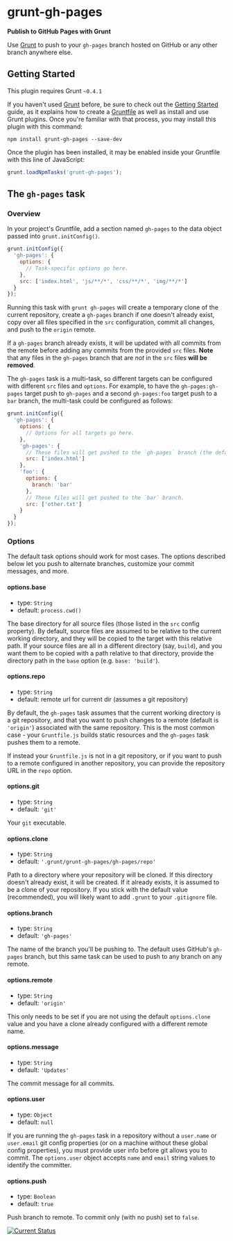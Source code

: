 # grunt-gh-pages
**Publish to GitHub Pages with Grunt**

Use [Grunt](http://gruntjs.com/) to push to your `gh-pages` branch hosted on GitHub or any other branch anywhere else.

## Getting Started
This plugin requires Grunt `~0.4.1`

If you haven't used [Grunt](http://gruntjs.com/) before, be sure to check out the [Getting Started](http://gruntjs.com/getting-started) guide, as it explains how to create a [Gruntfile](http://gruntjs.com/sample-gruntfile) as well as install and use Grunt plugins. Once you're familiar with that process, you may install this plugin with this command:

```shell
npm install grunt-gh-pages --save-dev
```

Once the plugin has been installed, it may be enabled inside your Gruntfile with this line of JavaScript:

```js
grunt.loadNpmTasks('grunt-gh-pages');
```

## The `gh-pages` task

### Overview
In your project's Gruntfile, add a section named `gh-pages` to the data object passed into `grunt.initConfig()`.

```js
grunt.initConfig({
  'gh-pages': {
    options: {
      // Task-specific options go here.
    },
    src: ['index.html', 'js/**/*', 'css/**/*', 'img/**/*']
  }
});
```

Running this task with `grunt gh-pages` will create a temporary clone of the current repository, create a `gh-pages` branch if one doesn't already exist, copy over all files specified in the `src` configuration, commit all changes, and push to the `origin` remote.

If a `gh-pages` branch already exists, it will be updated with all commits from the remote before adding any commits from the provided `src` files.  **Note** that any files in the `gh-pages` branch that are *not* in the `src` files **will be removed**.

The `gh-pages` task is a multi-task, so different targets can be configured with different `src` files and `options`.  For example, to have the `gh-pages:gh-pages` target push to `gh-pages` and a second `gh-pages:foo` target push to a `bar` branch, the multi-task could be configured as follows:

```js
grunt.initConfig({
  'gh-pages': {
    options: {
      // Options for all targets go here.
    },
    'gh-pages': {
      // These files will get pushed to the `gh-pages` branch (the default).
      src: ['index.html']
    },
    'foo': {
      options: {
        branch: 'bar'
      },
      // These files will get pushed to the `bar` branch.
      src: ['other.txt']
    }
  }
});
```


### Options

The default task options should work for most cases.  The options described below let you push to alternate branches, customize your commit messages, and more.

#### options.base
 * type: `String`
 * default: `process.cwd()`

The base directory for all source files (those listed in the `src` config property).  By default, source files are assumed to be relative to the current working directory, and they will be copied to the target with this relative path.  If your source files are all in a different directory (say, `build`), and you want them to be copied with a path relative to that directory, provide the directory path in the `base` option (e.g. `base: 'build'`).

#### options.repo
 * type: `String`
 * default: remote url for current dir (assumes a git repository)

By default, the `gh-pages` task assumes that the current working directory is a git repository, and that you want to push changes to a remote (default is `'origin'`) associated with the same repository.  This is the most common case - your `Gruntfile.js` builds static resources and the `gh-pages` task pushes them to a remote.

If instead your `Gruntfile.js` is not in a git repository, or if you want to push to a remote configured in another repository, you can provide the repository URL in the `repo` option.

#### options.git
 * type: `String`
 * default: `'git'`

Your `git` executable.

#### options.clone
 * type: `String`
 * default: `'.grunt/grunt-gh-pages/gh-pages/repo'`

Path to a directory where your repository will be cloned.  If this directory doesn't already exist, it will be created.  If it already exists, it is assumed to be a clone of your repository.  If you stick with the default value (recommended), you will likely want to add `.grunt` to your `.gitignore` file.

#### options.branch
 * type: `String`
 * default: `'gh-pages'`

The name of the branch you'll be pushing to.  The default uses GitHub's `gh-pages` branch, but this same task can be used to push to any branch on any remote.

#### options.remote
 * type: `String`
 * default: `'origin'`

This only needs to be set if you are not using the default `options.clone` value and you have a clone already configured with a different remote name.

#### options.message
 * type: `String`
 * default: `'Updates'`

The commit message for all commits.

#### options.user
 * type: `Object`
 * default: `null`

If you are running the `gh-pages` task in a repository without a `user.name` or `user.email` git config properties (or on a machine without these global config properties), you must provide user info before git allows you to commit.  The `options.user` object accepts `name` and `email` string values to identify the committer.

#### options.push
 * type: `Boolean`
 * default: `true`

Push branch to remote.  To commit only (with no push) set to `false`.


[![Current Status](https://secure.travis-ci.org/tschaub/grunt-gh-pages.png?branch=master)](https://travis-ci.org/tschaub/grunt-gh-pages)
